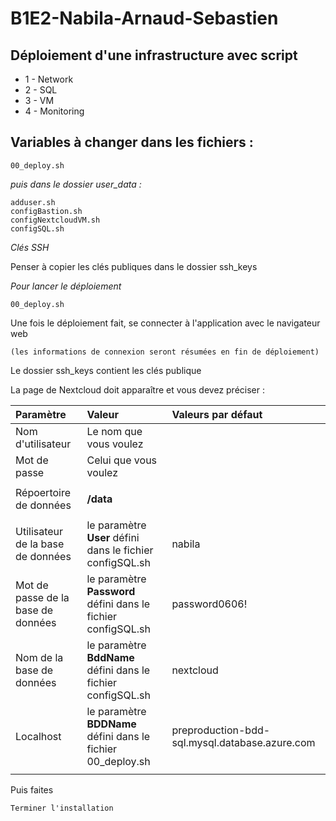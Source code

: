 # B1E2-Nabila-Arnaud-Sebastien

## Déploiement d'une infrastructure avec script


* 1 - Network
* 2 - SQL
* 3 - VM
* 4 - Monitoring

## Variables à changer dans les fichiers :
    
    00_deploy.sh
    
_puis dans le dossier user_data :_
        
    adduser.sh
    configBastion.sh
    configNextcloudVM.sh
    configSQL.sh

_Clés SSH_

Penser à copier les clés publiques dans le dossier ssh_keys



_Pour lancer le déploiement_

    00_deploy.sh


Une fois le déploiement fait, se connecter à l'application avec le navigateur web

    (les informations de connexion seront résumées en fin de déploiement)

Le dossier ssh_keys contient les clés publique 



La page de Nextcloud doit apparaître et vous devez préciser :

| Paramètre | Valeur | Valeurs par défaut |
| :--- | :--- | :--- |
| Nom d'utilisateur | Le nom que vous voulez | |
| Mot de passe | Celui que vous voulez | |
| | | |
| Répoertoire de données | **/data** | |
| | |
| Utilisateur de la base de données | le paramètre **User** défini dans le fichier configSQL.sh | nabila |
| Mot de passe de la base de données | le paramètre **Password** défini dans le fichier configSQL.sh | password0606! |
| Nom de la base de données | le paramètre **BddName** défini dans le fichier configSQL.sh | nextcloud |
| Localhost | le paramètre **BDDName** défini dans le fichier 00_deploy.sh | preproduction-bdd-sql.mysql.database.azure.com |
| | | |

Puis faites

    Terminer l'installation